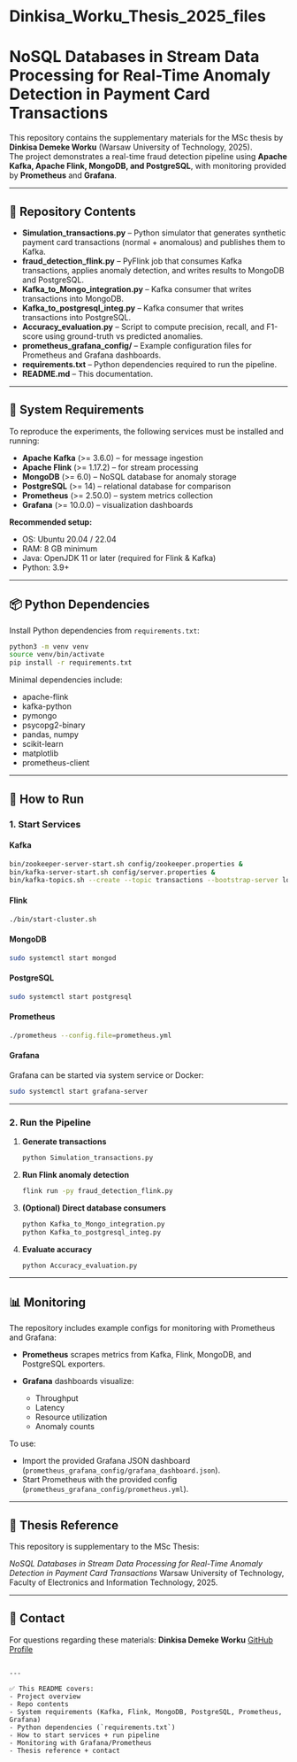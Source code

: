 # Dinkisa_Worku_Thesis_2025_files

# NoSQL Databases in Stream Data Processing for Real-Time Anomaly Detection in Payment Card Transactions

This repository contains the supplementary materials for the MSc thesis by **Dinkisa Demeke Worku** (Warsaw University of Technology, 2025).  
The project demonstrates a real-time fraud detection pipeline using **Apache Kafka, Apache Flink, MongoDB, and PostgreSQL**, with monitoring provided by **Prometheus** and **Grafana**.

---

## 📂 Repository Contents

- **Simulation_transactions.py** – Python simulator that generates synthetic payment card transactions (normal + anomalous) and publishes them to Kafka.
- **fraud_detection_flink.py** – PyFlink job that consumes Kafka transactions, applies anomaly detection, and writes results to MongoDB and PostgreSQL.
- **Kafka_to_Mongo_integration.py** – Kafka consumer that writes transactions into MongoDB.
- **Kafka_to_postgresql_integ.py** – Kafka consumer that writes transactions into PostgreSQL.
- **Accuracy_evaluation.py** – Script to compute precision, recall, and F1-score using ground-truth vs predicted anomalies.
- **prometheus_grafana_config/** – Example configuration files for Prometheus and Grafana dashboards.
- **requirements.txt** – Python dependencies required to run the pipeline.
- **README.md** – This documentation.

---

## 🔧 System Requirements

To reproduce the experiments, the following services must be installed and running:

- **Apache Kafka** (>= 3.6.0) – for message ingestion
- **Apache Flink** (>= 1.17.2) – for stream processing
- **MongoDB** (>= 6.0) – NoSQL database for anomaly storage
- **PostgreSQL** (>= 14) – relational database for comparison
- **Prometheus** (>= 2.50.0) – system metrics collection
- **Grafana** (>= 10.0.0) – visualization dashboards

**Recommended setup:**
- OS: Ubuntu 20.04 / 22.04
- RAM: 8 GB minimum
- Java: OpenJDK 11 or later (required for Flink & Kafka)
- Python: 3.9+

---

## 📦 Python Dependencies

Install Python dependencies from `requirements.txt`:

```bash
python3 -m venv venv
source venv/bin/activate
pip install -r requirements.txt
````

Minimal dependencies include:

* apache-flink
* kafka-python
* pymongo
* psycopg2-binary
* pandas, numpy
* scikit-learn
* matplotlib
* prometheus-client

---

## 🚀 How to Run

### 1. Start Services

#### Kafka

```bash
bin/zookeeper-server-start.sh config/zookeeper.properties &
bin/kafka-server-start.sh config/server.properties &
bin/kafka-topics.sh --create --topic transactions --bootstrap-server localhost:9092 --partitions 1 --replication-factor 1
```

#### Flink

```bash
./bin/start-cluster.sh
```

#### MongoDB

```bash
sudo systemctl start mongod
```

#### PostgreSQL

```bash
sudo systemctl start postgresql
```

#### Prometheus

```bash
./prometheus --config.file=prometheus.yml
```

#### Grafana

Grafana can be started via system service or Docker:

```bash
sudo systemctl start grafana-server
```

---

### 2. Run the Pipeline

1. **Generate transactions**

   ```bash
   python Simulation_transactions.py
   ```

2. **Run Flink anomaly detection**

   ```bash
   flink run -py fraud_detection_flink.py
   ```

3. **(Optional) Direct database consumers**

   ```bash
   python Kafka_to_Mongo_integration.py
   python Kafka_to_postgresql_integ.py
   ```

4. **Evaluate accuracy**

   ```bash
   python Accuracy_evaluation.py
   ```

---

## 📊 Monitoring

The repository includes example configs for monitoring with Prometheus and Grafana:

* **Prometheus** scrapes metrics from Kafka, Flink, MongoDB, and PostgreSQL exporters.
* **Grafana** dashboards visualize:

  * Throughput
  * Latency
  * Resource utilization
  * Anomaly counts

To use:

* Import the provided Grafana JSON dashboard (`prometheus_grafana_config/grafana_dashboard.json`).
* Start Prometheus with the provided config (`prometheus_grafana_config/prometheus.yml`).

---

## 📖 Thesis Reference

This repository is supplementary to the MSc Thesis:

*NoSQL Databases in Stream Data Processing for Real-Time Anomaly Detection in Payment Card Transactions*
Warsaw University of Technology, Faculty of Electronics and Information Technology, 2025.

---

## 📧 Contact

For questions regarding these materials:
**Dinkisa Demeke Worku**
[GitHub Profile](https://github.com/Dinku143)

```

---

✅ This README covers:  
- Project overview  
- Repo contents  
- System requirements (Kafka, Flink, MongoDB, PostgreSQL, Prometheus, Grafana)  
- Python dependencies (`requirements.txt`)  
- How to start services + run pipeline  
- Monitoring with Grafana/Prometheus  
- Thesis reference + contact  

 
